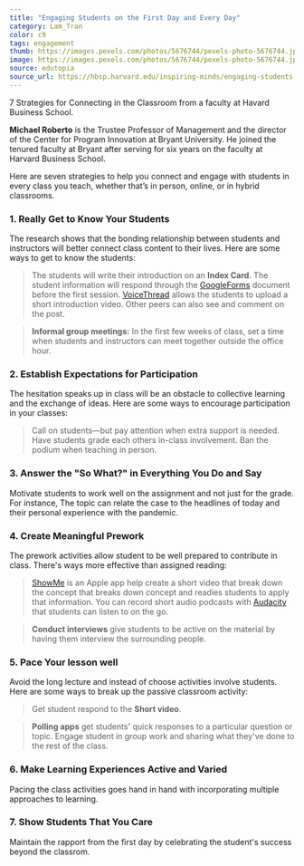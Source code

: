 ```yaml
---
title: "Engaging Students on the First Day and Every Day"
category: Lam_Tran
color: c9
tags: engagement 
thumb: https://images.pexels.com/photos/5676744/pexels-photo-5676744.jpeg?auto=compress&cs=tinysrgb&w=350
image: https://images.pexels.com/photos/5676744/pexels-photo-5676744.jpeg?auto=compress&cs=tinysrgb&w=600
source: edutopia
source_url: https://hbsp.harvard.edu/inspiring-minds/engaging-students-on-the-first-day-and-every-day
---
```

7 Strategies for Connecting in the Classroom from a faculty at Havard Business School.
<!--more-->

**Michael Roberto** is the Trustee Professor of Management and the director of the Center for Program Innovation at Bryant University. He joined the tenured faculty at Bryant after serving for six years on the faculty at Harvard Business School.

Here are seven strategies to help you connect and engage with students in every class you teach, whether that’s in person, online, or in hybrid classrooms.

### 1. Really Get to Know Your Students
The research shows that the bonding relationship between students and instructors will better connect class content to their lives. Here are some ways to get to know the students:
> The students will write their introduction on an **Index Card**.
> The student information will respond through the [GoogleForms] document before the first session.
> [VoiceThread] allows the students to upload a short introduction video. Other peers can also see and comment on the post.

> **Informal group meetings:** In the first few weeks of class, set a time when students and instructors can meet together outside the office hour.

### 2. Establish Expectations for Participation
The hesitation speaks up in class will be an obstacle to collective learning and the exchange of ideas. Here are some ways to encourage participation in your classes:
> Call on students—but pay attention when extra support is needed.
> Have students grade each others in-class involvement.
> Ban the podium when teaching in person.

### 3. Answer the "So What?" in Everything You Do and Say
Motivate students to work well on the assignment and not just for the grade. For instance, The topic can relate the case to the headlines of today and their personal experience with the pandemic.

### 4. Create Meaningful Prework
The prework activities allow student to be well prepared to contribute in class. There's ways more effective than assigned reading:
> [ShowMe] is an Apple app help create a short video that break down the concept that breaks down concept and readies students to apply that information.
> You can record short audio podcasts with [Audacity] that students can listen to on the go.

> **Conduct interviews** give students to be active on the material by having them interview the surrounding people.

### 5. Pace Your lesson well
Avoid the long lecture and instead of choose activities involve students. Here are some ways to break up the passive classroom activity:
> Get student respond to the **Short video**.

> **Polling apps** get students' quick responses to a particular question or topic.
> Engage student in group work and sharing what they've done to the rest of the class.

### 6. Make Learning Experiences Active and Varied
Pacing the class activities goes hand in hand with incorporating multiple approaches to learning.

### 7. Show Students That You Care
Maintain the rapport from the first day by celebrating the student's success beyond the classrom.


[VoiceThread]: https://voicethread.com/howto-categories/creating-web-application/
[GoogleForms]: https://www.google.com/forms/about/
[ShowMe]: https://www.showme.com/
[Audacity]: https://www.audacityteam.org/
